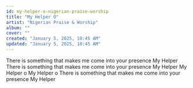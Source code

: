 ```yaml
---
id: my-helper-o-nigerian-praise-worship
title: "My Helper O"
artist: "Nigerian Praise & Worship"
album: ""
cover: ""
created: "January 5, 2025, 10:45 AM"
updated: "January 5, 2025, 10:45 AM"
---
```


There is something that makes me come into your presence
My Helper
There is something that makes me come into your presence
My Helper
My Helper o
My Helper o
There is something that makes me come into your presence
My Helper